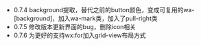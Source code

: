 - 0.7.4 background提取，替代之前的button颜色，变成可复用的wa-[background]，加入wa-mark类，加入了pull-right类
- 0.7.5 修改版本更新界面的bug，删除icon相关
- 0.7.6 为更好的支持wx:for加入grid-view布局方式